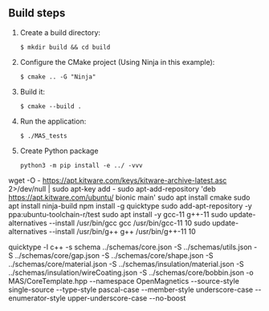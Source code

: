 
## Build steps

1. Create a build directory:

    ```
    $ mkdir build && cd build
    ```

2. Configure the CMake project (Using Ninja in this example):

    ```
    $ cmake .. -G "Ninja"
    ```

4. Build it:

    ```
    $ cmake --build .
    ```

5. Run the application:

    ```
    $ ./MAS_tests
    ```
6. Create Python package

    ```
    python3 -m pip install -e ../ -vvv
    ```


wget -O - https://apt.kitware.com/keys/kitware-archive-latest.asc 2>/dev/null | sudo apt-key add -
sudo apt-add-repository 'deb https://apt.kitware.com/ubuntu/ bionic main'
sudo apt install cmake
sudo apt install ninja-build
npm install -g quicktype
sudo add-apt-repository -y ppa:ubuntu-toolchain-r/test
sudo apt install -y gcc-11 g++-11
sudo update-alternatives --install /usr/bin/gcc gcc /usr/bin/gcc-11 10
sudo update-alternatives --install /usr/bin/g++ g++ /usr/bin/g++-11 10

quicktype -l c++ -s schema ../schemas/core.json -S ../schemas/utils.json -S ../schemas/core/gap.json -S ../schemas/core/shape.json -S ../schemas/core/material.json -S ../schemas/insulation/material.json -S ../schemas/insulation/wireCoating.json -S ../schemas/core/bobbin.json -o MAS/CoreTemplate.hpp --namespace OpenMagnetics --source-style single-source --type-style pascal-case --member-style underscore-case --enumerator-style upper-underscore-case --no-boost